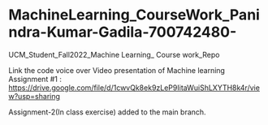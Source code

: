 # MachineLearning_CourseWork_Panindra-Kumar-Gadila-700742480-
UCM_Student_Fall2022_Machine Learning_ Course work_Repo


Link the code voice over Video presentation of Machine learning Assignment #1 : https://drive.google.com/file/d/1cwvQk8ek9zLeP9IitaWuiShLXYTH8k4r/view?usp=sharing




Assignment-2(In class exercise) added to the main branch.

